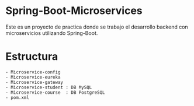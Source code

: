 # Spring-Boot-Microservices

Este es un proyecto de practica donde se trabajo el desarrollo backend con microservicios utilizando Spring-Boot.

# Estructura
    - Microservice-config
    - Microservice-eureka
    - Microservice-gateway
    - Microservice-student : DB MySQL
    - Microservice-course  : DB PostgreSQL
    - pom.xml